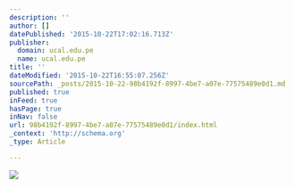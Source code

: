 ```yaml
---
description: ''
author: []
datePublished: '2015-10-22T17:02:16.713Z'
publisher:
  domain: ucal.edu.pe
  name: ucal.edu.pe
title: ''
dateModified: '2015-10-22T16:55:07.256Z'
sourcePath: _posts/2015-10-22-98b4192f-8997-4be7-a07e-77575489e0d1.md
published: true
inFeed: true
hasPage: true
inNav: false
url: 98b4192f-8997-4be7-a07e-77575489e0d1/index.html
_context: 'http://schema.org'
_type: Article

---
```

![](http://ucal.edu.pe/sites/default/files/756x756_ivan11_.jpg)